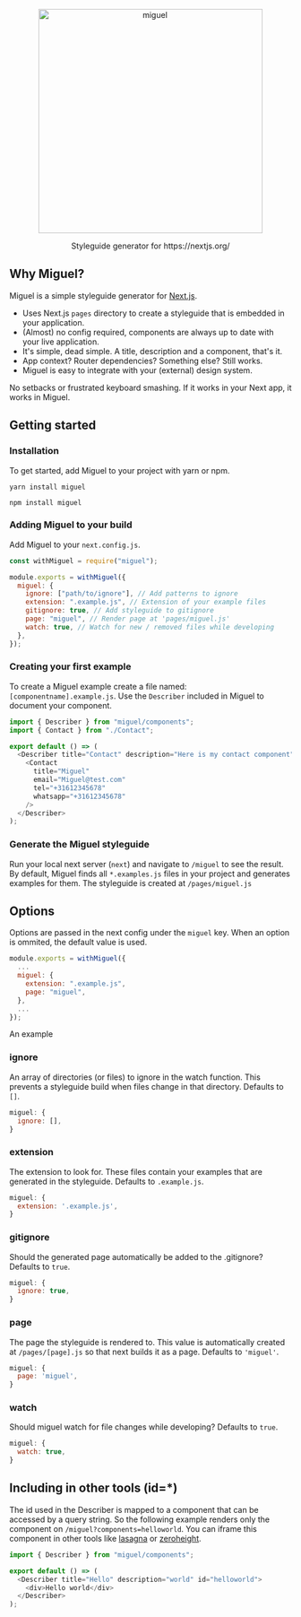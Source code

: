 <p align="center">
    <img width="400" alt="miguel" src="https://user-images.githubusercontent.com/2776959/87653847-a863b900-c745-11ea-9c6d-ac20456813a5.png">
  <p align="center">Styleguide generator for https://nextjs.org/</p>
</p>

## Why Miguel?
Miguel is a simple styleguide generator for [Next.js](https://nextjs.org/).

- Uses Next.js `pages` directory to create a styleguide that is embedded in your application.
- (Almost) no config required, components are always up to date with your live application.
- It's simple, dead simple. A title, description and a component, that's it.
- App context? Router dependencies? Something else? Still works.
- Miguel is easy to integrate with your (external) design system.

No setbacks or frustrated keyboard smashing. If it works in your Next app, it works in Miguel.

## Getting started

### Installation
To get started, add Miguel to your project with yarn or npm.

```
yarn install miguel
```

```
npm install miguel
```

### Adding Miguel to your build
Add Miguel to your `next.config.js`.

```js
const withMiguel = require("miguel");

module.exports = withMiguel({
  miguel: {
    ignore: ["path/to/ignore"], // Add patterns to ignore
    extension: ".example.js", // Extension of your example files
    gitignore: true, // Add styleguide to gitignore
    page: "miguel", // Render page at 'pages/miguel.js'
    watch: true, // Watch for new / removed files while developing
  },
});
```

### Creating your first example
To create a Miguel example create a file named: `[componentname].example.js`.
Use the `Describer` included in Miguel to document your component.

```js
import { Describer } from "miguel/components";
import { Contact } from "./Contact";

export default () => (
  <Describer title="Contact" description="Here is my contact component" id="contact">
    <Contact
      title="Miguel"
      email="Miguel@test.com"
      tel="+31612345678"
      whatsapp="+31612345678"
    />
  </Describer>
);
```

### Generate the Miguel styleguide
Run your local next server (`next`) and navigate to `/miguel` to see the result.
By default, Miguel finds all `*.examples.js` files in your project and generates examples for them. The styleguide is created at `/pages/miguel.js`

## Options
Options are passed in the next config under the `miguel` key. When an option is ommited, the default value is used.

```js
module.exports = withMiguel({
  ...
  miguel: {
    extension: ".example.js",
    page: "miguel",
  },
  ...
});
```
An example

### ignore
An array of directories (or files) to ignore in the watch function. This prevents a styleguide build when files change in that directory. Defaults to `[]`.

```js
miguel: {
  ignore: [],
}
```

### extension
The extension to look for. These files contain your examples that are generated in the styleguide. Defaults to `.example.js`.

```js
miguel: {
  extension: '.example.js',
}
```

### gitignore
Should the generated page automatically be added to the .gitignore? Defaults to `true`.

```js
miguel: {
  ignore: true,
}
```

### page
The page the styleguide is rendered to. This value is automatically created at `/pages/[page].js` so that next builds it as a page. Defaults to `'miguel'`.

```js
miguel: {
  page: 'miguel',
}
```

### watch
Should miguel watch for file changes while developing? Defaults to `true`.

```js
miguel: {
  watch: true,
}
```

## Including in other tools (id=*)
The id used in the Describer is mapped to a component that can be accessed by a query string.
So the following example renders only the component on `/miguel?components=helloworld`.
You can iframe this component in other tools like [lasagna](https://lasagna.app) or [zeroheight](https://zeroheight.com/).

```js
import { Describer } from "miguel/components";

export default () => (
  <Describer title="Hello" description="world" id="helloworld">
    <div>Hello world</div>
  </Describer>
);
```